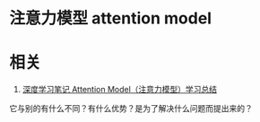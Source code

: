 # 注意力模型 attention model







# 相关

1. [深度学习笔记 Attention Model（注意力模型）学习总结](https://blog.csdn.net/mpk_no1/article/details/72862348)

它与别的有什么不同？有什么优势？是为了解决什么问题而提出来的？
